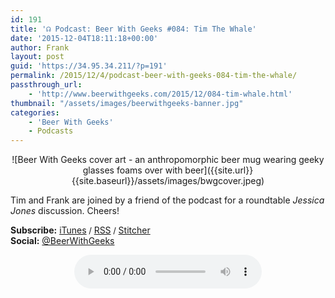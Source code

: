 ```yaml
---
id: 191
title: '☊ Podcast: Beer With Geeks #084: Tim The Whale'
date: '2015-12-04T18:11:18+00:00'
author: Frank
layout: post
guid: 'https://34.95.34.211/?p=191'
permalink: /2015/12/4/podcast-beer-with-geeks-084-tim-the-whale/
passthrough_url:
    - 'http://www.beerwithgeeks.com/2015/12/084-tim-whale.html'
thumbnail: "/assets/images/beerwithgeeks-banner.jpg"
categories:
    - 'Beer With Geeks'
    - Podcasts
---
```

<div markdown="1" style="text-align: center;">
![Beer With Geeks cover art - an anthropomorphic beer mug wearing geeky glasses foams over with beer]({{site.url}}{{site.baseurl}}/assets/images/bwgcover.jpeg)
</div>

Tim and Frank are joined by a friend of the podcast for a roundtable *Jessica Jones* discussion. Cheers!

**Subscribe:** [iTunes](https://itunes.apple.com/us/podcast/beer-with-geeks/id910485914?mt=2)<span style="font-size:13px"> / </span>[RSS](http://feeds.feedburner.com/beerwithgeeks)<span style="font-size:13px"> / </span>[Stitcher](http://www.stitcher.com/podcast/beer-with-geeks)  
**Social:** [@BeerWithGeeks](https://twitter.com/beerwithgeeks)

<div markdown="1" style="text-align: center;">
<audio controls="controls"><source src="http://www.podtrac.com/pts/redirect.mp3/archive.org/download/BWG084/BWG084.mp3" type="audio/mpeg"></source><embed height="80px" width="100px"></embed> Your browser does not support this audio</audio>
</div>